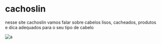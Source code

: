 # cachoslin

nesse site cachoslin vamos falar sobre cabelos lisos, cacheados, produtos e dica adequados para o seu tipo de cabelo
         
 
  
![a](https://user-images.githubusercontent.com/108007670/176452974-83dd214e-4f7f-4faf-ab08-b5fbb0c694b6.jpg)

